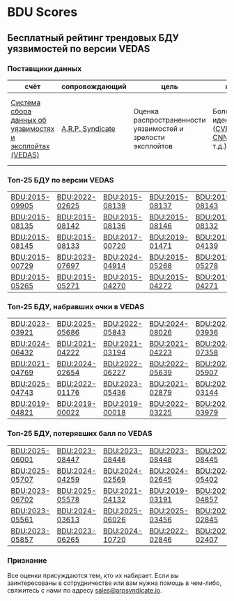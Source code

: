 
# BDU Scores
## Бесплатный рейтинг трендовых БДУ уязвимостей по версии VEDAS

### Поставщики данных
| счёт | cопровождающий | цель | покрытие | определение | частота |
| ----- | ---------- | ------- | -------- | ----------- | --------- |
| [Система сбора данных об уязвимостях и эксплойтах (VEDAS)](https://vedas.arpsyndicate.io) | [A.R.P. Syndicate](https://www.arpsyndicate.io) | Оценка распространенности уязвимостей и зрелости эксплойтов | Более 50 идентификаторов ([CVE](https://github.com/ARPSyndicate/cve-scores), [EUVD](https://github.com/ARPSyndicate/euvd-scores), [CNNVD](https://github.com/ARPSyndicate/cnnvd-scores), [BDU](https://github.com/ARPSyndicate/bdu-scores) и т.д.) | Аналитические данные с открытым исходным кодом (OSINT), полученные от [Exploit Observer](https://www.exploit.observer) | 6-8 часов |



<h3>Топ-25 БДУ по версии VEDAS</h3>

<table>
  <tr>
    <td><a href='https://vedas.arpsyndicate.io/?vuln=BDU:2015-09905'>BDU:2015-09905</a></td>
    <td><a href='https://vedas.arpsyndicate.io/?vuln=BDU:2022-02625'>BDU:2022-02625</a></td>
    <td><a href='https://vedas.arpsyndicate.io/?vuln=BDU:2015-08139'>BDU:2015-08139</a></td>
    <td><a href='https://vedas.arpsyndicate.io/?vuln=BDU:2015-08137'>BDU:2015-08137</a></td>
    <td><a href='https://vedas.arpsyndicate.io/?vuln=BDU:2015-08143'>BDU:2015-08143</a></td>
  </tr>
  <tr>
    <td><a href='https://vedas.arpsyndicate.io/?vuln=BDU:2015-08135'>BDU:2015-08135</a></td>
    <td><a href='https://vedas.arpsyndicate.io/?vuln=BDU:2015-08142'>BDU:2015-08142</a></td>
    <td><a href='https://vedas.arpsyndicate.io/?vuln=BDU:2015-08136'>BDU:2015-08136</a></td>
    <td><a href='https://vedas.arpsyndicate.io/?vuln=BDU:2015-08146'>BDU:2015-08146</a></td>
    <td><a href='https://vedas.arpsyndicate.io/?vuln=BDU:2015-08132'>BDU:2015-08132</a></td>
  </tr>
  <tr>
    <td><a href='https://vedas.arpsyndicate.io/?vuln=BDU:2015-08145'>BDU:2015-08145</a></td>
    <td><a href='https://vedas.arpsyndicate.io/?vuln=BDU:2015-08133'>BDU:2015-08133</a></td>
    <td><a href='https://vedas.arpsyndicate.io/?vuln=BDU:2017-00720'>BDU:2017-00720</a></td>
    <td><a href='https://vedas.arpsyndicate.io/?vuln=BDU:2019-01471'>BDU:2019-01471</a></td>
    <td><a href='https://vedas.arpsyndicate.io/?vuln=BDU:2015-04139'>BDU:2015-04139</a></td>
  </tr>
  <tr>
    <td><a href='https://vedas.arpsyndicate.io/?vuln=BDU:2015-00729'>BDU:2015-00729</a></td>
    <td><a href='https://vedas.arpsyndicate.io/?vuln=BDU:2023-07697'>BDU:2023-07697</a></td>
    <td><a href='https://vedas.arpsyndicate.io/?vuln=BDU:2024-04914'>BDU:2024-04914</a></td>
    <td><a href='https://vedas.arpsyndicate.io/?vuln=BDU:2015-05268'>BDU:2015-05268</a></td>
    <td><a href='https://vedas.arpsyndicate.io/?vuln=BDU:2015-05278'>BDU:2015-05278</a></td>
  </tr>
  <tr>
    <td><a href='https://vedas.arpsyndicate.io/?vuln=BDU:2015-05265'>BDU:2015-05265</a></td>
    <td><a href='https://vedas.arpsyndicate.io/?vuln=BDU:2015-05271'>BDU:2015-05271</a></td>
    <td><a href='https://vedas.arpsyndicate.io/?vuln=BDU:2015-04270'>BDU:2015-04270</a></td>
    <td><a href='https://vedas.arpsyndicate.io/?vuln=BDU:2015-04272'>BDU:2015-04272</a></td>
    <td><a href='https://vedas.arpsyndicate.io/?vuln=BDU:2015-04271'>BDU:2015-04271</a></td>
  </tr>
</table>


<h3>Топ-25 БДУ, набравших очки в VEDAS</h3>

<table>
  <tr>
    <td><a href='https://vedas.arpsyndicate.io/?vuln=BDU:2023-03921'>BDU:2023-03921</a></td>
    <td><a href='https://vedas.arpsyndicate.io/?vuln=BDU:2025-05686'>BDU:2025-05686</a></td>
    <td><a href='https://vedas.arpsyndicate.io/?vuln=BDU:2022-05843'>BDU:2022-05843</a></td>
    <td><a href='https://vedas.arpsyndicate.io/?vuln=BDU:2024-08026'>BDU:2024-08026</a></td>
    <td><a href='https://vedas.arpsyndicate.io/?vuln=BDU:2023-03936'>BDU:2023-03936</a></td>
  </tr>
  <tr>
    <td><a href='https://vedas.arpsyndicate.io/?vuln=BDU:2024-06432'>BDU:2024-06432</a></td>
    <td><a href='https://vedas.arpsyndicate.io/?vuln=BDU:2021-04222'>BDU:2021-04222</a></td>
    <td><a href='https://vedas.arpsyndicate.io/?vuln=BDU:2021-03194'>BDU:2021-03194</a></td>
    <td><a href='https://vedas.arpsyndicate.io/?vuln=BDU:2021-04223'>BDU:2021-04223</a></td>
    <td><a href='https://vedas.arpsyndicate.io/?vuln=BDU:2024-07358'>BDU:2024-07358</a></td>
  </tr>
  <tr>
    <td><a href='https://vedas.arpsyndicate.io/?vuln=BDU:2021-04769'>BDU:2021-04769</a></td>
    <td><a href='https://vedas.arpsyndicate.io/?vuln=BDU:2024-02654'>BDU:2024-02654</a></td>
    <td><a href='https://vedas.arpsyndicate.io/?vuln=BDU:2022-06227'>BDU:2022-06227</a></td>
    <td><a href='https://vedas.arpsyndicate.io/?vuln=BDU:2022-05639'>BDU:2022-05639</a></td>
    <td><a href='https://vedas.arpsyndicate.io/?vuln=BDU:2023-05907'>BDU:2023-05907</a></td>
  </tr>
  <tr>
    <td><a href='https://vedas.arpsyndicate.io/?vuln=BDU:2025-04743'>BDU:2025-04743</a></td>
    <td><a href='https://vedas.arpsyndicate.io/?vuln=BDU:2022-01176'>BDU:2022-01176</a></td>
    <td><a href='https://vedas.arpsyndicate.io/?vuln=BDU:2023-05436'>BDU:2023-05436</a></td>
    <td><a href='https://vedas.arpsyndicate.io/?vuln=BDU:2021-02879'>BDU:2021-02879</a></td>
    <td><a href='https://vedas.arpsyndicate.io/?vuln=BDU:2021-03144'>BDU:2021-03144</a></td>
  </tr>
  <tr>
    <td><a href='https://vedas.arpsyndicate.io/?vuln=BDU:2019-04821'>BDU:2019-04821</a></td>
    <td><a href='https://vedas.arpsyndicate.io/?vuln=BDU:2019-00022'>BDU:2019-00022</a></td>
    <td><a href='https://vedas.arpsyndicate.io/?vuln=BDU:2019-00018'>BDU:2019-00018</a></td>
    <td><a href='https://vedas.arpsyndicate.io/?vuln=BDU:2022-03225'>BDU:2022-03225</a></td>
    <td><a href='https://vedas.arpsyndicate.io/?vuln=BDU:2021-03979'>BDU:2021-03979</a></td>
  </tr>
</table>


<h3>Топ-25 БДУ, потерявших балл по VEDAS</h3>

<table>
  <tr>
    <td><a href='https://vedas.arpsyndicate.io/?vuln=BDU:2025-06001'>BDU:2025-06001</a></td>
    <td><a href='https://vedas.arpsyndicate.io/?vuln=BDU:2023-08447'>BDU:2023-08447</a></td>
    <td><a href='https://vedas.arpsyndicate.io/?vuln=BDU:2023-08446'>BDU:2023-08446</a></td>
    <td><a href='https://vedas.arpsyndicate.io/?vuln=BDU:2023-08448'>BDU:2023-08448</a></td>
    <td><a href='https://vedas.arpsyndicate.io/?vuln=BDU:2023-08445'>BDU:2023-08445</a></td>
  </tr>
  <tr>
    <td><a href='https://vedas.arpsyndicate.io/?vuln=BDU:2025-05707'>BDU:2025-05707</a></td>
    <td><a href='https://vedas.arpsyndicate.io/?vuln=BDU:2024-04259'>BDU:2024-04259</a></td>
    <td><a href='https://vedas.arpsyndicate.io/?vuln=BDU:2024-02569'>BDU:2024-02569</a></td>
    <td><a href='https://vedas.arpsyndicate.io/?vuln=BDU:2024-02645'>BDU:2024-02645</a></td>
    <td><a href='https://vedas.arpsyndicate.io/?vuln=BDU:2024-05402'>BDU:2024-05402</a></td>
  </tr>
  <tr>
    <td><a href='https://vedas.arpsyndicate.io/?vuln=BDU:2023-06702'>BDU:2023-06702</a></td>
    <td><a href='https://vedas.arpsyndicate.io/?vuln=BDU:2025-05578'>BDU:2025-05578</a></td>
    <td><a href='https://vedas.arpsyndicate.io/?vuln=BDU:2021-04132'>BDU:2021-04132</a></td>
    <td><a href='https://vedas.arpsyndicate.io/?vuln=BDU:2019-03191'>BDU:2019-03191</a></td>
    <td><a href='https://vedas.arpsyndicate.io/?vuln=BDU:2025-04857'>BDU:2025-04857</a></td>
  </tr>
  <tr>
    <td><a href='https://vedas.arpsyndicate.io/?vuln=BDU:2023-05561'>BDU:2023-05561</a></td>
    <td><a href='https://vedas.arpsyndicate.io/?vuln=BDU:2024-03613'>BDU:2024-03613</a></td>
    <td><a href='https://vedas.arpsyndicate.io/?vuln=BDU:2025-06026'>BDU:2025-06026</a></td>
    <td><a href='https://vedas.arpsyndicate.io/?vuln=BDU:2025-03456'>BDU:2025-03456</a></td>
    <td><a href='https://vedas.arpsyndicate.io/?vuln=BDU:2022-02845'>BDU:2022-02845</a></td>
  </tr>
  <tr>
    <td><a href='https://vedas.arpsyndicate.io/?vuln=BDU:2023-05857'>BDU:2023-05857</a></td>
    <td><a href='https://vedas.arpsyndicate.io/?vuln=BDU:2023-06265'>BDU:2023-06265</a></td>
    <td><a href='https://vedas.arpsyndicate.io/?vuln=BDU:2024-10720'>BDU:2024-10720</a></td>
    <td><a href='https://vedas.arpsyndicate.io/?vuln=BDU:2022-02846'>BDU:2022-02846</a></td>
    <td><a href='https://vedas.arpsyndicate.io/?vuln=BDU:2022-02407'>BDU:2022-02407</a></td>
  </tr>
</table>


### Признание
Все оценки присуждаются тем, кто их набирает.
Если вы заинтересованы в сотрудничестве или вам нужна помощь в чем-либо, свяжитесь с нами по адресу [sales@arpsyndicate.io](mailto:sales@arpsyndicate.io).

